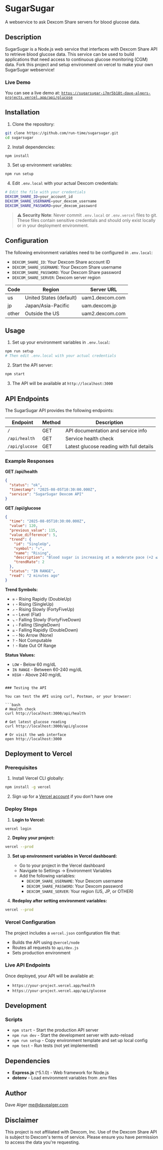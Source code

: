 # SugarSugar

A webservice to ask Dexcom Share servers for blood glucose data.

## Description

SugarSugar is a Node.js web service that interfaces with Dexcom Share API to retrieve blood glucose data. This service can be used to build applications that need access to continuous glucose monitoring (CGM) data. Fork this project and setup environment on vercel to make your own SugarSugar webservice!

### Live Demo

You can see a live demo at: [`https://sugarsugar-i7mr5b18t-dave-algers-projects.vercel.app/api/glucose`](https://sugarsugar-k98tap9gd-dave-algers-projects.vercel.app/)

## Installation

1. Clone the repository:

```bash
git clone https://github.com/run-time/sugarsugar.git
cd sugarsugar
```

2. Install dependencies:

```bash
npm install
```

3. Set up environment variables:

```bash
npm run setup
```

4. Edit `.env.local` with your actual Dexcom credentials:

```bash
# Edit the file with your credentials
DEXCOM_SHARE_ID=your_account_id
DEXCOM_SHARE_USERNAME=your_dexcom_username
DEXCOM_SHARE_PASSWORD=your_dexcom_password
```

> **⚠️ Security Note**: Never commit `.env.local` or `.env.vercel` files to git. These files contain sensitive credentials and should only exist locally or in your deployment environment.

## Configuration

The following environment variables need to be configured in `.env.local`:

- `DEXCOM_SHARE_ID`: Your Dexcom Share account ID
- `DEXCOM_SHARE_USERNAME`: Your Dexcom Share username
- `DEXCOM_SHARE_PASSWORD`: Your Dexcom Share password
- `DEXCOM_SHARE_SERVER`: Dexcom server region

| Code  | Region                  | Server URL      |
| ----- | ----------------------- | --------------- |
| us    | United States (default) | uam1.dexcom.com |
| jp    | Japan/Asia-Pacific      | uam.dexcom.jp   |
| other | Outside the US          | uam2.dexcom.com |

## Usage

1. Set up your environment variables in `.env.local`:

```bash
npm run setup
# Then edit .env.local with your actual credentials
```

2. Start the API server:

```bash
npm start
```

3. The API will be available at `http://localhost:3000`

## API Endpoints

The SugarSugar API provides the following endpoints:

| Endpoint       | Method | Description                              |
| -------------- | ------ | ---------------------------------------- |
| `/`            | GET    | API documentation and service info       |
| `/api/health`  | GET    | Service health check                     |
| `/api/glucose` | GET    | Latest glucose reading with full details |

### Example Responses

**GET /api/health**

```json
{
  "status": "ok",
  "timestamp": "2025-08-05T10:30:00.000Z",
  "service": "SugarSugar Dexcom API"
}
```

**GET /api/glucose**

```json
{
  "time": "2025-08-05T10:30:00.000Z",
  "value": 120,
  "previous_value": 115,
  "value_difference": 5,
  "trend": {
    "id": "SingleUp",
    "symbol": "↑",
    "name": "Rising",
    "description": "Blood sugar is increasing at a moderate pace (+2 ≤ trendRate < +3)",
    "trendRate": 2
  },
  "status": "IN RANGE",
  "read": "2 minutes ago"
}
```

**Trend Symbols:**

- `⇈` - Rising Rapidly (DoubleUp)
- `↑` - Rising (SingleUp)
- `↗` - Rising Slowly (FortyFiveUp)
- `→` - Level (Flat)
- `↘` - Falling Slowly (FortyFiveDown)
- `↓` - Falling (SingleDown)
- `⇊` - Falling Rapidly (DoubleDown)
- `—` - No Arrow (None)
- `?` - Not Computable
- `!` - Rate Out Of Range

**Status Values:**

- `LOW` - Below 60 mg/dL
- `IN RANGE` - Between 60-240 mg/dL
- `HIGH` - Above 240 mg/dL

````

### Testing the API

You can test the API using curl, Postman, or your browser:

```bash
# Health check
curl http://localhost:3000/api/health

# Get latest glucose reading
curl http://localhost:3000/api/glucose

# Or visit the web interface
open http://localhost:3000
````

## Deployment to Vercel

### Prerequisites

1. Install Vercel CLI globally:

```bash
npm install -g vercel
```

2. Sign up for a [Vercel account](https://vercel.com) if you don't have one

### Deploy Steps

1. **Login to Vercel:**

```bash
vercel login
```

2. **Deploy your project:**

```bash
vercel --prod
```

3. **Set up environment variables in Vercel dashboard:**
   - Go to your project in the Vercel dashboard
   - Navigate to Settings → Environment Variables
   - Add the following variables:
     - `DEXCOM_SHARE_USERNAME`: Your Dexcom username
     - `DEXCOM_SHARE_PASSWORD`: Your Dexcom password
     - `DEXCOM_SHARE_SERVER`: Your region (US, JP, or OTHER)

4. **Redeploy after setting environment variables:**

```bash
vercel --prod
```

### Vercel Configuration

The project includes a `vercel.json` configuration file that:

- Builds the API using `@vercel/node`
- Routes all requests to `api/dev.js`
- Sets production environment

### Live API Endpoints

Once deployed, your API will be available at:

- `https://your-project.vercel.app/health`
- `https://your-project.vercel.app/api/glucose`

## Development

### Scripts

- `npm start` - Start the production API server
- `npm run dev` - Start the development server with auto-reload
- `npm run setup` - Copy environment template and set up local config
- `npm test` - Run tests (not yet implemented)

## Dependencies

- **Express.js** (^5.1.0) - Web framework for Node.js
- **dotenv** - Load environment variables from .env files

## Author

Dave Alger <me@davealger.com>

## Disclaimer

This project is not affiliated with Dexcom, Inc. Use of the Dexcom Share API is subject to Dexcom's terms of service. Please ensure you have permission to access the data you're requesting.
